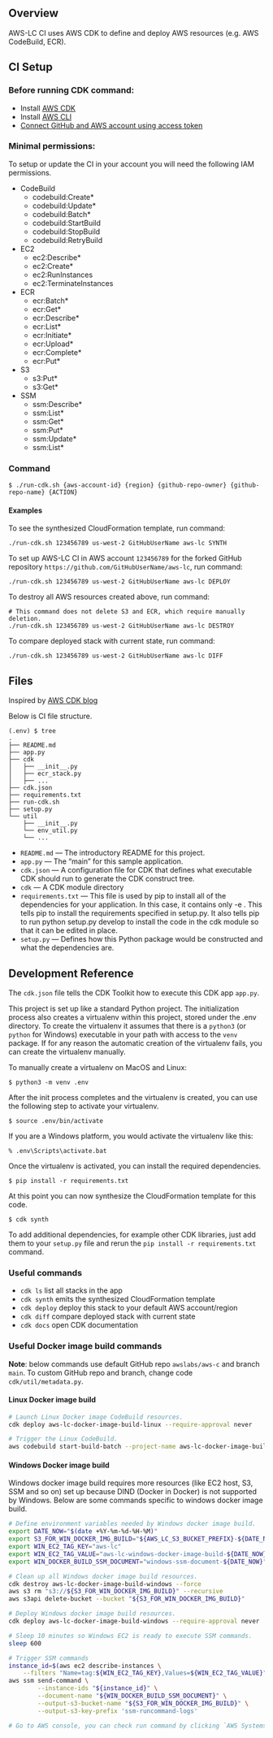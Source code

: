 ## Overview

AWS-LC CI uses AWS CDK to define and deploy AWS resources (e.g. AWS CodeBuild, ECR).

## CI Setup

### Before running CDK command:

* Install [AWS CDK](https://docs.aws.amazon.com/cdk/latest/guide/getting_started.html#getting_started_install)
* Install [AWS CLI](https://docs.aws.amazon.com/cli/latest/userguide/install-cliv2.html)
* [Connect GitHub and AWS account using access token](https://docs.aws.amazon.com/codebuild/latest/userguide/sample-access-tokens.html)

### Minimal permissions:

To setup or update the CI in your account you will need the following IAM permissions. 

* CodeBuild
  * codebuild:Create*
  * codebuild:Update*
  * codebuild:Batch*
  * codebuild:StartBuild
  * codebuild:StopBuild
  * codebuild:RetryBuild
* EC2
  * ec2:Describe*
  * ec2:Create*
  * ec2:RunInstances
  * ec2:TerminateInstances
* ECR
  * ecr:Batch*
  * ecr:Get*
  * ecr:Describe*
  * ecr:List*
  * ecr:Initiate*
  * ecr:Upload*
  * ecr:Complete*
  * ecr:Put*
* S3
  * s3:Put*
  * s3:Get*
* SSM
  * ssm:Describe*
  * ssm:List*
  * ssm:Get*
  * ssm:Put*
  * ssm:Update*
  * ssm:List*

### Command

```
$ ./run-cdk.sh {aws-account-id} {region} {github-repo-owner} {github-repo-name} {ACTION}
```

#### Examples

To see the synthesized CloudFormation template, run command:
```
./run-cdk.sh 123456789 us-west-2 GitHubUserName aws-lc SYNTH
```

To set up AWS-LC CI in AWS account `123456789` for the forked GitHub repository `https://github.com/GitHubUserName/aws-lc`, run command:
```
./run-cdk.sh 123456789 us-west-2 GitHubUserName aws-lc DEPLOY
```

To destroy all AWS resources created above, run command:
```
# This command does not delete S3 and ECR, which require manually deletion.
./run-cdk.sh 123456789 us-west-2 GitHubUserName aws-lc DESTROY
```

To compare deployed stack with current state, run command:
```
./run-cdk.sh 123456789 us-west-2 GitHubUserName aws-lc DIFF
```

## Files

Inspired by [AWS CDK blog](https://aws.amazon.com/blogs/developer/getting-started-with-the-aws-cloud-development-kit-and-python/)

Below is CI file structure.

```
(.env) $ tree
.
├── README.md
├── app.py
├── cdk
│   ├── __init__.py
│   ├── ecr_stack.py
│   ├── ...
├── cdk.json
├── requirements.txt
├── run-cdk.sh
├── setup.py
└── util
    ├── __init__.py
    └── env_util.py
    └── ...
```
* `README.md` — The introductory README for this project.
* `app.py` — The “main” for this sample application.
* `cdk.json` — A configuration file for CDK that defines what executable CDK should run to generate the CDK construct tree.
* `cdk` — A CDK module directory
* `requirements.txt` — This file is used by pip to install all of the dependencies for your application. In this case, it contains only -e . This tells pip to install the requirements specified in setup.py. It also tells pip to run python setup.py develop to install the code in the cdk module so that it can be edited in place.
* `setup.py` — Defines how this Python package would be constructed and what the dependencies are.

## Development Reference

The `cdk.json` file tells the CDK Toolkit how to execute this CDK app `app.py`.

This project is set up like a standard Python project.  The initialization
process also creates a virtualenv within this project, stored under the .env
directory.  To create the virtualenv it assumes that there is a `python3`
(or `python` for Windows) executable in your path with access to the `venv`
package. If for any reason the automatic creation of the virtualenv fails,
you can create the virtualenv manually.

To manually create a virtualenv on MacOS and Linux:

```
$ python3 -m venv .env
```

After the init process completes and the virtualenv is created, you can use the following
step to activate your virtualenv.

```
$ source .env/bin/activate
```

If you are a Windows platform, you would activate the virtualenv like this:

```
% .env\Scripts\activate.bat
```

Once the virtualenv is activated, you can install the required dependencies.

```
$ pip install -r requirements.txt
```

At this point you can now synthesize the CloudFormation template for this code.

```
$ cdk synth
```

To add additional dependencies, for example other CDK libraries, just add
them to your `setup.py` file and rerun the `pip install -r requirements.txt`
command.

### Useful commands

 * `cdk ls`          list all stacks in the app
 * `cdk synth`       emits the synthesized CloudFormation template
 * `cdk deploy`      deploy this stack to your default AWS account/region
 * `cdk diff`        compare deployed stack with current state
 * `cdk docs`        open CDK documentation
 
### Useful Docker image build commands

**Note**: below commands use default GitHub repo `awslabs/aws-c` and branch `main`. To custom GitHub repo and branch, change code `cdk/util/metadata.py`.

#### Linux Docker image build

```bash
# Launch Linux Docker image CodeBuild resources.
cdk deploy aws-lc-docker-image-build-linux --require-approval never

# Trigger the Linux CodeBuild.
aws codebuild start-build-batch --project-name aws-lc-docker-image-build-linux
```

#### Windows Docker image build
Windows docker image build requires more resources (like EC2 host, S3, SSM and so on) set up because DIND (Docker in Docker)
 is not supported by Windows. Below are some commands specific to windows docker image build.
 
```bash
# Define environment variables needed by Windows docker image build.
export DATE_NOW="$(date +%Y-%m-%d-%H-%M)"
export S3_FOR_WIN_DOCKER_IMG_BUILD="${AWS_LC_S3_BUCKET_PREFIX}-${DATE_NOW}"
export WIN_EC2_TAG_KEY="aws-lc"
export WIN_EC2_TAG_VALUE="aws-lc-windows-docker-image-build-${DATE_NOW}"
export WIN_DOCKER_BUILD_SSM_DOCUMENT="windows-ssm-document-${DATE_NOW}"

# Clean up all Windows docker image build resources.
cdk destroy aws-lc-docker-image-build-windows --force
aws s3 rm "s3://${S3_FOR_WIN_DOCKER_IMG_BUILD}" --recursive
aws s3api delete-bucket --bucket "${S3_FOR_WIN_DOCKER_IMG_BUILD}"

# Deploy Windows docker image build resources.
cdk deploy aws-lc-docker-image-build-windows --require-approval never

# Sleep 10 minutes so Windows EC2 is ready to execute SSM commands.
sleep 600

# Trigger SSM commands
instance_id=$(aws ec2 describe-instances \
    --filters "Name=tag:${WIN_EC2_TAG_KEY},Values=${WIN_EC2_TAG_VALUE}" | jq -r '.Reservations[0].Instances[0].InstanceId')
aws ssm send-command \
        --instance-ids "${instance_id}" \
        --document-name "${WIN_DOCKER_BUILD_SSM_DOCUMENT}" \
        --output-s3-bucket-name "${S3_FOR_WIN_DOCKER_IMG_BUILD}" \
        --output-s3-key-prefix 'ssm-runcommand-logs'

# Go to AWS console, you can check run command by clicking `AWS Systems Manager > Run Command`.
```
